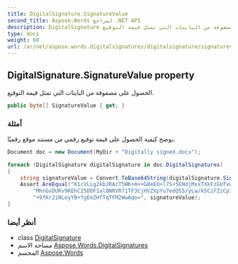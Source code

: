 ```yaml
---
title: DigitalSignature.SignatureValue
second_title: Aspose.Words لمراجع .NET API
description: DigitalSignature ملكية. الحصول على مصفوفة من البايتات التي تمثل قيمة التوقيع.
type: docs
weight: 60
url: /ar/net/aspose.words.digitalsignatures/digitalsignature/signaturevalue/
---
```

## DigitalSignature.SignatureValue property

الحصول على مصفوفة من البايتات التي تمثل قيمة التوقيع.

```csharp
public byte[] SignatureValue { get; }
```

### أمثلة

يوضح كيفية الحصول على قيمة توقيع رقمي من مستند موقع رقميًا.

```csharp
Document doc = new Document(MyDir + "Digitally signed.docx");

foreach (DigitalSignature digitalSignature in doc.DigitalSignatures)
{
    string signatureValue = Convert.ToBase64String(digitalSignature.SignatureValue);
    Assert.AreEqual("K1cVLLg2kbJRAzT5WK+m++G8eEO+l7S+5ENdjMxxTXkFzGUfvwxREuJdSFj9AbD" +
        "MhnGvDURv9KEhC25DDF1al8NRVR71TF3CjHVZXpYu7edQS5/yLw/k5CiFZzCp1+MmhOdYPcVO+Fm" +
        "+9fKr2iNLeyYB+fgEeZHfTqTFM2WwAqo=", signatureValue);
}
```

### أنظر أيضا

* class [DigitalSignature](../)
* مساحة الاسم [Aspose.Words.DigitalSignatures](../../digitalsignature/)
* المجسم [Aspose.Words](../../../)


